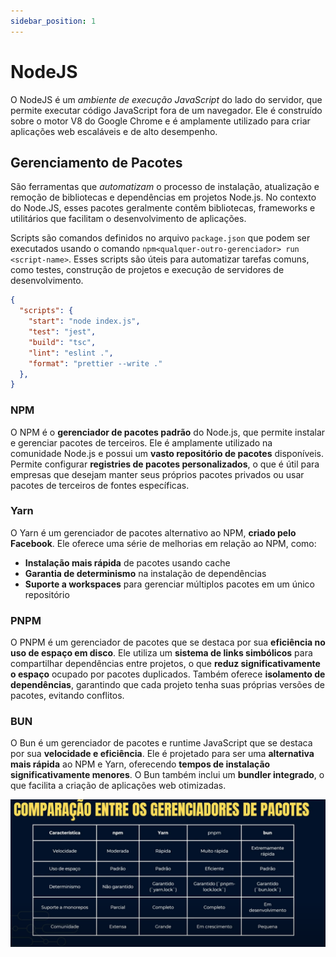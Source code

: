 ```yaml
---
sidebar_position: 1
---
```


# NodeJS

O NodeJS é um *ambiente de execução JavaScript* do lado do servidor, que permite executar código JavaScript fora de um navegador. Ele é construído sobre o motor V8 do Google Chrome e é amplamente utilizado para criar aplicações web escaláveis e de alto desempenho.

## Gerenciamento de Pacotes

São ferramentas que *automatizam* o processo de instalação, atualização e remoção de bibliotecas e dependências em projetos Node.js. No contexto do Node.JS, esses pacotes geralmente contêm bibliotecas, frameworks e utilitários que facilitam o desenvolvimento de aplicações.

Scripts são comandos definidos no arquivo `package.json` que podem ser executados usando o comando `npm<qualquer-outro-gerenciador> run <script-name>`. Esses scripts são úteis para automatizar tarefas comuns, como testes, construção de projetos e execução de servidores de desenvolvimento.

```json title="package.json"
{
  "scripts": {
    "start": "node index.js",
    "test": "jest",
    "build": "tsc",
    "lint": "eslint .",
    "format": "prettier --write ."
  },
}
```

### NPM

O NPM é o **gerenciador de pacotes padrão** do Node.js, que permite instalar e gerenciar pacotes de terceiros. Ele é amplamente utilizado na comunidade Node.js e possui um **vasto repositório de pacotes** disponíveis. Permite configurar **registries de pacotes personalizados**, o que é útil para empresas que desejam manter seus próprios pacotes privados ou usar pacotes de terceiros de fontes específicas.

### Yarn

O Yarn é um gerenciador de pacotes alternativo ao NPM, **criado pelo Facebook**. Ele oferece uma série de melhorias em relação ao NPM, como:
- **Instalação mais rápida** de pacotes usando cache
- **Garantia de determinismo** na instalação de dependências 
- **Suporte a workspaces** para gerenciar múltiplos pacotes em um único repositório


### PNPM

O PNPM é um gerenciador de pacotes que se destaca por sua **eficiência no uso de espaço em disco**. Ele utiliza um **sistema de links simbólicos** para compartilhar dependências entre projetos, o que **reduz significativamente o espaço** ocupado por pacotes duplicados. Também oferece **isolamento de dependências**, garantindo que cada projeto tenha suas próprias versões de pacotes, evitando conflitos.

### BUN

O Bun é um gerenciador de pacotes e runtime JavaScript que se destaca por sua **velocidade e eficiência**. Ele é projetado para ser uma **alternativa mais rápida** ao NPM e Yarn, oferecendo **tempos de instalação significativamente menores**. O Bun também inclui um **bundler integrado**, o que facilita a criação de aplicações web otimizadas.

![comparacao](image.png)